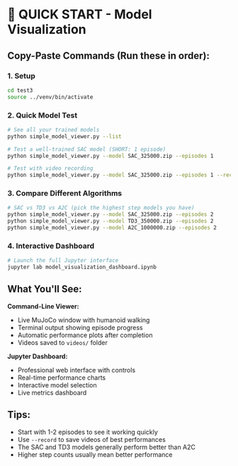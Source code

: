 # 🎯 QUICK START - Model Visualization

## Copy-Paste Commands (Run these in order):

### 1. Setup
```bash
cd test3
source ../venv/bin/activate
```

### 2. Quick Model Test
```bash
# See all your trained models
python simple_model_viewer.py --list

# Test a well-trained SAC model (SHORT: 1 episode)
python simple_model_viewer.py --model SAC_325000.zip --episodes 1

# Test with video recording
python simple_model_viewer.py --model SAC_325000.zip --episodes 1 --record
```

### 3. Compare Different Algorithms  
```bash
# SAC vs TD3 vs A2C (pick the highest step models you have)
python simple_model_viewer.py --model SAC_325000.zip --episodes 2
python simple_model_viewer.py --model TD3_350000.zip --episodes 2  
python simple_model_viewer.py --model A2C_1000000.zip --episodes 2
```

### 4. Interactive Dashboard
```bash
# Launch the full Jupyter interface
jupyter lab model_visualization_dashboard.ipynb
```

## What You'll See:

**Command-Line Viewer:**
- Live MuJoCo window with humanoid walking
- Terminal output showing episode progress
- Automatic performance plots after completion
- Videos saved to `videos/` folder

**Jupyter Dashboard:**
- Professional web interface with controls
- Real-time performance charts
- Interactive model selection
- Live metrics dashboard

## Tips:
- Start with 1-2 episodes to see it working quickly
- Use `--record` to save videos of best performances  
- The SAC and TD3 models generally perform better than A2C
- Higher step counts usually mean better performance 